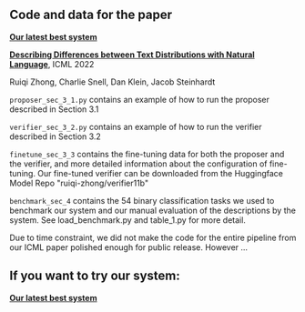 ## Code and data for the paper

[**Our latest best system**](https://github.com/ruiqi-zhong/D5)

[**Describing Differences between Text Distributions with Natural Language**](https://arxiv.org/abs/2201.12323), ICML 2022

Ruiqi Zhong, Charlie Snell, Dan Klein, Jacob Steinhardt

```proposer_sec_3_1.py``` contains an example of how to run the proposer described in Section 3.1

```verifier_sec_3_2.py``` contains an example of how to run the verifier described in Section 3.2

```finetune_sec_3_3``` contains the fine-tuning data for both the proposer and the verifier, and more detailed information about the configuration of fine-tuning. Our fine-tuned verifier can be downloaded from the Huggingface Model Repo "ruiqi-zhong/verifier11b"

```benchmark_sec_4``` contains the 54 binary classification tasks we used to benchmark our system and our manual evaluation of the descriptions by the system. See load_benchmark.py and table_1.py for more detail.

Due to time constraint, we did not make the code for the entire pipeline from our ICML paper polished enough for public release. However ...

## If you want to try our system:

[**Our latest best system**](https://github.com/ruiqi-zhong/D5)

